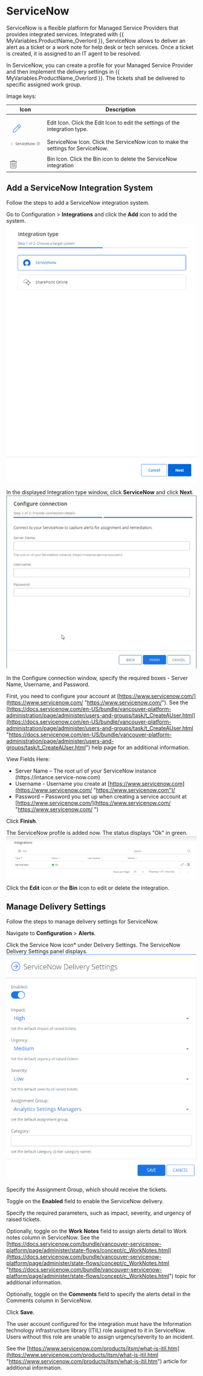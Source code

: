 # ServiceNow

ServiceNow is a flexible platform for Managed Service Providers that provides integrated services. Integrated with {{ MyVariables.ProductName_Overlord }}, ServiceNow allows to deliver an alert as a ticket or a work note for help desk or tech services.  Once a ticket is created, it is assigned to an IT agent to be resolved. 

In ServiceNow, you can create a profile for your Managed Service Provider and then implement the delivery settings in {{ MyVariables.ProductName_Overlord }}. The tickets shall be delivered to specific assigned work group. 

Image keys:

| Icon | Description |
| --- | --- |
| <br>![](../../Resources/Images/1Secure/Alerts_Editicon.png)<br> | Edit Icon. Click the Edit Icon to edit the  settings of the integration type. |
|![](../../Resources/Images/1Secure/ServiceNowIcon.png) | ServiceNow Icon. Click the ServiceNow icon to make the settings for  ServiceNow. |
| <br>![](../../Resources/Images/1Secure/Deletebutton.png)<br> | Bin Icon. Click the Bin icon to delete the ServiceNow integration |

## Add a ServiceNow Integration System

Follow the steps to add a ServiceNow integration system.

Go to Configuration &gt; **Integrations** and click the **Add** icon to add the system.![](../../Resources/Images/1Secure/IntegrationTypeWindowServiceNow.png)

In the displayed Integration type window, click **ServiceNow** and click **Next**.![](../../Resources/Images/1Secure/ServiceNowConnection.png)

In the Configure connection window, specify the required boxes - Server Name, Username, and Password. 

First, you need to configure your account at [https://www.servicenow.com/](https://www.servicenow.com/ "https://www.servicenow.com/"). See the [https://docs.servicenow.com/en-US/bundle/vancouver-platform-administration/page/administer/users-and-groups/task/t_CreateAUser.html](https://docs.servicenow.com/en-US/bundle/vancouver-platform-administration/page/administer/users-and-groups/task/t_CreateAUser.html "https://docs.servicenow.com/en-US/bundle/vancouver-platform-administration/page/administer/users-and-groups/task/t_CreateAUser.html") help page for an additional information. 

View Fields Here:

- Server Name – The root url of your ServiceNow instance (https.//intance.service-now.com)
- Username - Username you create at [https://www.servicenow.com](https://www.servicenow.com/ "https://www.servicenow.com")/
- Password – Password you set up when creating a service account at [https://www.servicenow.com/](https://www.servicenow.com/ "https://www.servicenow.com/ ")

Click **Finish**. 

The ServiceNow profile is added now. The status displays "Ok" in green.![](../../Resources/Images/1Secure/ServiceNowStatus.png)

Click the **Edit** icon or the **Bin** icon to edit or delete the integration. 

## Manage Delivery Settings

Follow the steps to manage delivery settings for ServiceNow.

Navigate to **Configuration** &gt; **Alerts**.  

Click the Service Now icon\* under Delivery Settings. The ServiceNow Delivery Settings panel displays.![](../../Resources/Images/1Secure/Alerts_ServiceNowDeliverySettings.png)

Specify the Assignment Group, which should receive the tickets. 

Toggle on the **Enabled** field to enable the ServiceNow delivery. 

Specify the required parameters, such as impact, severity, and urgency of raised tickets. 

Optionally, toggle on the **Work Notes** field to assign alerts detail to Work notes column in ServiceNow. See the [https://docs.servicenow.com/bundle/vancouver-servicenow-platform/page/administer/state-flows/concept/c_WorkNotes.html](https://docs.servicenow.com/bundle/vancouver-servicenow-platform/page/administer/state-flows/concept/c_WorkNotes.html "https://docs.servicenow.com/bundle/vancouver-servicenow-platform/page/administer/state-flows/concept/c_WorkNotes.html") topic for additional information. 

Optionally, toggle on the **Comments** field to specify the alerts detail in the Comments column in ServiceNow. 

Click **Save**.

The user account configured for the integration must have the Information technology infrastructure library (ITIL) role assigned to it in ServiceNow.  Users without this role are unable to assign urgency/severity to an incident.

 See the [https://www.servicenow.com/products/itsm/what-is-itil.htm](https://www.servicenow.com/products/itsm/what-is-itil.html "https://www.servicenow.com/products/itsm/what-is-itil.htm") article for additional information.